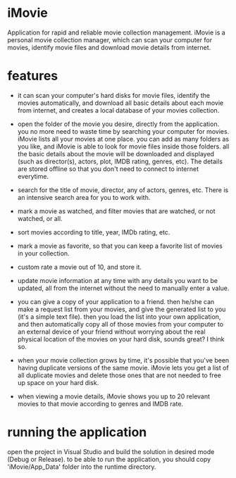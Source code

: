 # iMovie
Application for rapid and reliable movie collection management.
iMovie is a personal movie collection manager, which can scan your computer for movies, identify movie 
files and download movie details from internet.

# features
* it can scan your computer's hard disks for movie files, identify the movies automatically, and download all basic details about each       movie from internet, and creates a local database of your movies collection.

* open the folder of the movie you desire, directly from the application. you no more need to waste time by 
  searching your computer for movies. iMovie lists all your movies at one place. you can add as many folders as you like, and iMovie is     able to look for movie files inside those folders. all the basic details about the movie will be downloaded and displayed (such as         director(s), actors, plot, IMDB rating, genres, etc). The details are stored offline so that you don't need to connect to internet         everytime.

* search for the title of movie, director, any of actors, genres, etc. There is an intensive search area for you to work with.

* mark a movie as watched, and filter movies that are watched, or not watched, or all.

* sort movies according to title, year, IMDb rating, etc.

* mark a movie as favorite, so that you can keep a favorite list of movies in your collection.

* custom rate a movie out of 10, and store it.

* update movie information at any time with any details you want to be updated, all from the internet without the need to 
  manually enter a value.
  
* you can give a copy of your application to a friend. then he/she can make a request list from your movies, and give the 
  generated list to you (it's a simple text file). then you load the list into your own application, and then automatically 
  copy all of those movies from your computer to an external device of your friend without worrying about the real physical 
  location of the movies on your hard disk, sounds great? I think so.
  
 * when your movie collection grows by time, it's possible that you've been having duplicate versions of the same movie.
   iMovie lets you get a list of all duplicate movies and delete those ones that are not needed to free up space on your hard disk.
   
 * when viewing a movie details, iMovie shows you up to 20 relevant movies to that movie according to genres and IMDB rate.

# running the application
open the project in Visual Studio and build the solution in desired mode (Debug or Release).
to be able to run the application, you should copy 'iMovie/App_Data' folder into the runtime directory.
